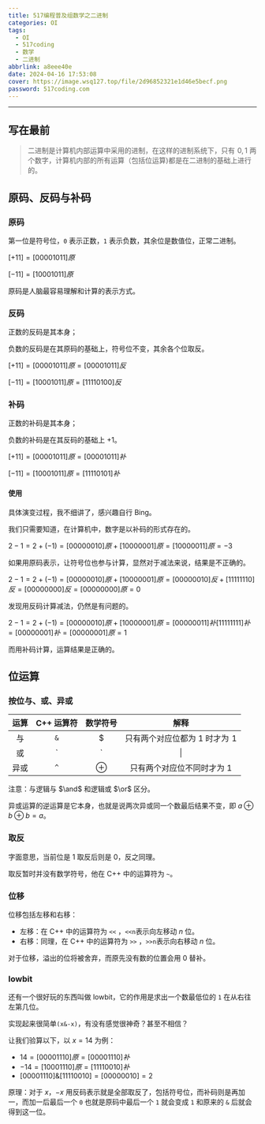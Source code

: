 ```yaml
---
title: 517编程普及组数学之二进制
categories: OI
tags:
  - OI
  - 517coding
  - 数学
  - 二进制
abbrlink: a8eee40e
date: 2024-04-16 17:53:08
cover: https://image.wsq127.top/file/2d96852321e1d46e5becf.png
password: 517coding.com
---
```

---
## 写在最前

> 二进制是计算机内部运算中采用的进制，在这样的进制系统下，只有 ![0,1](data:image/gif;base64,R0lGODlhAQABAIAAAAAAAP///yH5BAEAAAAALAAAAAABAAEAAAIBRAA7)$0,1$ 两个数字，计算机内部的所有运算（包括位运算)都是在二进制的基础上进行的。

## 原码、反码与补码

### 原码

第一位是符号位，`0` 表示正数，`1` 表示负数，其余位是数值位，正常二进制。

$[+11]=[00001011]原$

$[-11]=[10001011]原$​

原码是人脑最容易理解和计算的表示方式。

### 反码

正数的反码是其本身；

负数的反码是在其原码的基础上，符号位不变，其余各个位取反。

$[+11]=[00001011]原=[00001011]反$

$[-11]=[10001011]原=[11110100]反$​

### 补码

正数的补码是其本身；

负数的补码是在其反码的基础上 $+1$​。

$[+11]=[00001011]原=[00001011]补$

$[-11]=[10001011]原=[11110101]补$

#### 使用

具体演变过程，我不细讲了，感兴趣自行 Bing。

我们只需要知道，在计算机中，数字是以补码的形式存在的。

$2 - 1 = 2 + (-1) = [0000 0010]原+ [1000 0001]原= [1000 0011]原= -3$

如果用原码表示，让符号位也参与计算，显然对于减法来说，结果是不正确的。

$2 - 1 = 2 + (-1) = [0000 0010]原+ [1000 0001]原= [0000 0010]反+ [1111 1110]反= [0000 0000]反= [0000 0000]原= 0$

发现用反码计算减法，仍然是有问题的。

$2 - 1 = 2 + (-1) = [0000 0010]原+ [1000 0001]原= [0000 0011]补 [1111 1111]补= [0000 0001]补= [0000 0001]原= 1$

而用补码计算，运算结果是正确的。

## 位运算

### 按位与、或、异或

| 运算 | C++ 运算符 | 数学符号 |                             解释                             |
| :--: | :--------: | :------: | :----------------------------------------------------------: |
|  与  |    `&`     |    $     | 只有两个对应位都为 $1$ 时才为 ![1](data:image/gif;base64,R0lGODlhAQABAIAAAAAAAP///yH5BAEAAAAALAAAAAABAAEAAAIBRAA7)$1$ |
|  或  |    `|`     |    \|    | 只要两个对应位中有一个 $1$ 时就为 ![1](data:image/gif;base64,R0lGODlhAQABAIAAAAAAAP///yH5BAEAAAAALAAAAAABAAEAAAIBRAA7)$1$ |
| 异或 |    `^`     | $\oplus$ |                 只有两个对应位不同时才为 $1$                 |

注意：与逻辑与 $\and$ 和逻辑或 $\or$ 区分。

异或运算的逆运算是它本身，也就是说两次异或同一个数最后结果不变，即 $a\oplus b\oplus b=a$。

### 取反

字面意思，当前位是 $1$ 取反后则是 $0$，反之同理。

取反暂时并没有数学符号，他在 C++ 中的运算符为 `~`。

### 位移

位移包括左移和右移：

* 左移：在 C++ 中的运算符为 `<<` ，`<<n`表示向左移动 $n$ 位。
* 右移：同理，在 C++ 中的运算符为 `>>` ，`>>n`表示向右移动 $n$​ 位。

对于位移，溢出的位将被舍弃，而原先没有数的位置会用 $0$​​ 替补。

### lowbit

还有一个很好玩的东西叫做 lowbit，它的作用是求出一个数最低位的 `1` 在从右往左第几位。

实现起来很简单`(x&-x)`，有没有感觉很神奇？甚至不相信？

让我们验算以下，以 $x=14$ 为例：

* $14=[00001110]原=[00001110]补$
* $-14=[10001110]原=[11110010]补$
* $[00001110]\&[11110010]=[00000010]=2$​

原理：对于 $x$，$-x$ 用反码表示就是全部取反了，包括符号位，而补码则是再加一，而加一后最后一个 `0` 也就是原码中最后一个 `1` 就会变成 `1` 和原来的 `&` 后就会得到这一位。